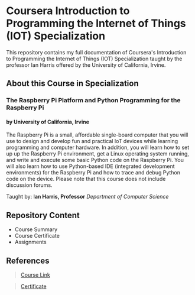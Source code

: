 # Coursera Introduction to Programming the Internet of Things (IOT) Specialization
 
<p> This repository contains my full documentation of Coursera's Introduction to Programming the Internet of Things (IOT) Specialization taught by the professor Ian Harris offered by the University of California, Irvine.</p>

<h2> About this Course in  Specialization </h2>
<h3> The Raspberry Pi Platform and Python Programming for the Raspberry Pi</h3>
<h4>by University of California, Irvine</h4>

<p> The Raspberry Pi is a small, affordable single-board computer that you will use to design and develop fun and practical IoT devices while learning programming and computer hardware. In addition, you will learn how to set up up the Raspberry Pi environment, get a Linux operating system running, and write and execute some basic Python code on the Raspberry Pi. You will also learn how to use Python-based IDE (integrated development environments) for the Raspberry Pi and how to trace and debug Python code on the device. Please note that this course does not include discussion forums.</p>
 
Taught by:  I**an Harris, Professor**
*Department of Computer Science*

<h2> Repository Content </h2>
<ul>
<li>  Course Summary </li>
<li>  Course Certificate </li>
<li>  Assignments </li>
</ul>
 
## References
> [Course Link](https://coursera.org/share/54d80b06384e7d71333c02847f8564dc)

> [Certificate](https://github.com/Ashleshk/Coursera-Introduction-to-Programming-the-Internet-of-Things--IOT--Specialization/blob/master/Course-3%20Interfacing%20with%20the%20Arduino.pdf)

